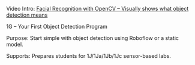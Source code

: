 
Video Intro: [Facial Recognition with OpenCV – Visually shows what object detection means](https://www.youtube.com/watch?v=3TUlJrRJUeM)

1G – Your First Object Detection Program

Purpose: Start simple with object detection using Roboflow or a static model.

Supports: Prepares students for 1J/1Ja/1Jb/1Jc sensor-based labs.
